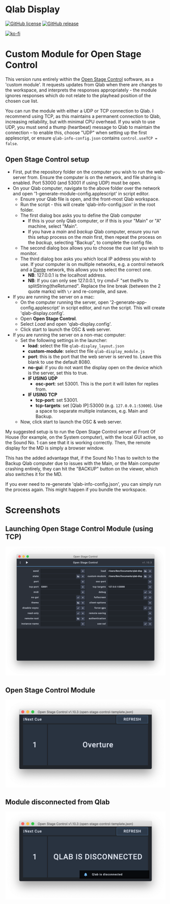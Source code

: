 # Qlab Display

[![GitHub license](https://img.shields.io/github/license/bsmith96/qlab-display.svg)](https://github.com/bsmith96/qlab-display/blob/master/LICENSE)
[![GitHub release](https://img.shields.io/github/release/bsmith96/qlab-display.svg)](https://GitHub.com/bsmith96/qlab-display/releases/)

[![ko-fi](https://ko-fi.com/img/githubbutton_sm.svg)](https://ko-fi.com/F1F120U9I)

# Custom Module for Open Stage Control

This version runs entirely within the [Open Stage Control](http://openstagecontrol.ammd.net/) software, as a 'custom module'. It requests updates from Qlab when there are changes to the workspace, and interprets the responses appropriately - the module ignores responses which do not relate to the playhead position of the chosen cue list.

You can run the module with either a UDP or TCP connection to Qlab. I recommend using TCP, as this maintains a permanent connection to Qlab, increasing reliability, but with minimal CPU overhead. If you wish to use UDP, you must send a thump (heartbeat) message to Qlab to maintain the connection – to enable this, choose "UDP" when setting up the first applescript, or ensure `qlab-info-config.json` contains `control.useTCP = false`.

## Open Stage Control setup

- First, put the repository folder on the computer you wish to run the web-server from. Ensure the computer is on the network, and file sharing is enabled. Port 53000 (and 53001 if using UDP) must be open.
- On your Qlab computer, navigate to the above folder over the network and open '1-generate-module-config.applescript' in script editor.
  - Ensure your Qlab file is open, and the front-most Qlab workspace.
  - Run the script - this will create 'qlab-info-config.json' in the root folder.
  - The first dialog box asks you to define the Qlab computer
    - If this is your only Qlab computer, or if this is your "Main" or "A" machine, select "Main".
    - If you have a *main* and *backup* Qlab computer, ensure you run this setup process on the *main* first, then repeat the process on the *backup*, selecting "Backup", to complete the config file.
  - The second dialog box allows you to choose the cue list you wish to monitor.
  - The third dialog box asks you which local IP address you wish to use. If your computer is on multiple networks, e.g. a control network and a [Dante](https://www.audinate.com/meet-dante/what-is-dante) network, this allows you to select the correct one.
    - **NB**: 127.0.0.1 is the localhost address.
    - **NB**: If you can only see 127.0.0.1, try cmd+F "set theIPs to splitString(theReturned". Replace the line break (between the 2 quote marks) with `\r` and re-compile, and save.
- If you are running the server on a mac:
  - On the computer running the server, open '2-generate-app-config.applescript' in script editor, and run the script. This will create 'qlab-display.config'.
  - Open **Open Stage Control**.
  - Select *Load* and open 'qlab-display.config'.
  - Click start to launch the OSC & web server.
- If you are running the server on a non-mac computer:
  - Set the following settings in the launcher:
    - **load**: select the file `qlab-display_layout.json`
    - **custom-module**: select the file `qlab-display_module.js`
    - **port**: this is the port that the web server is served to. Leave this blank to use the default 8080.
    - **no-gui**: if you do not want the display open on the device which is the server, set this to true.
    - **IF USING UDP**
      - **osc-port**: set 53001. This is the port it will listen for replies from.
    - **IF USING TCP**
      - **tcp-port**: set 53001. 
      - **tcp-targets**: set \[Qlab IP\]:53000 (e.g. `127.0.0.1:53000`). Use a space to separate multiple instances, e.g. Main and Backup.
  - Now, click start to launch the OSC & web server.

My suggested setup is to run the Open Stage Control server at Front Of House (for example, on the System computer), with the local GUI active, so the Sound No. 1 can see that it is working correctly. Then, the remote display for the MD is simply a browser window.

This has the added advantage that, if the Sound No 1 has to switch to the Backup Qlab computer due to issues with the Main, or the Main computer crashing entirely, they can hit the "BACKUP" button on the viewer, which also switches it for the MD.

If you ever need to re-generate 'qlab-info-config.json', you can simply run the process again. This might happen if you bundle the workspace.

# Screenshots

## Launching Open Stage Control Module (using TCP)
![Launching Open Stage Control Module (TCP)](_images/A_Open_Stage_Control_Module_Launcher.png)

## Open Stage Control Module
![Open Stage Control Module](_images/B_Open_Stage_Control_Module.png)

## Module disconnected from Qlab
![Open Stage Control Module](_images/C_Open_Stage_Control_Disconnected.png)

